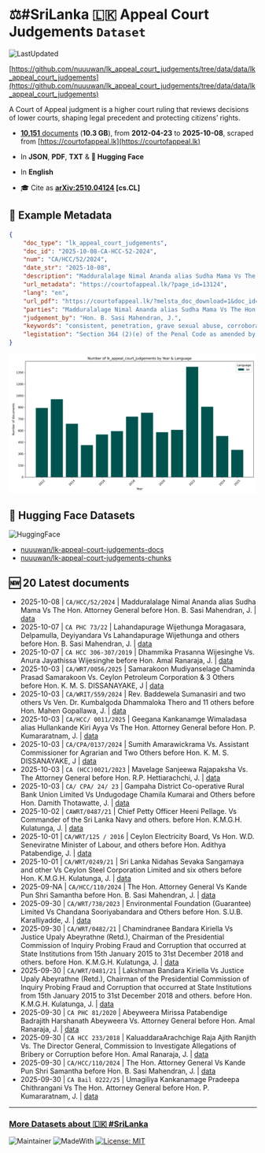 # ⚖️#SriLanka 🇱🇰 Appeal Court Judgements `Dataset`

![LastUpdated](https://img.shields.io/badge/last_updated-2025--10--09_04:41:57-green)

[https://github.com/nuuuwan/lk_appeal_court_judgements/tree/data/data/lk_appeal_court_judgements](https://github.com/nuuuwan/lk_appeal_court_judgements/tree/data/data/lk_appeal_court_judgements)

A Court of Appeal judgment is a higher court ruling that reviews decisions of lower courts, shaping legal precedent and protecting citizens’ rights.

- [**10,151** documents](https://github.com/nuuuwan/lk_appeal_court_judgements/tree/data/data/lk_appeal_court_judgements) (**10.3 GB**), from **2012-04-23** to **2025-10-08**, scraped from [https://courtofappeal.lk](https://courtofappeal.lk)

- In **JSON**, **PDF**, **TXT** & **🤗 Hugging Face**

- In **English**

- 🎓 Cite as **[arXiv:2510.04124](https://arxiv.org/abs/2510.04124) [cs.CL]**

## 📝 Example Metadata

```json
{
    "doc_type": "lk_appeal_court_judgements",
    "doc_id": "2025-10-08-CA-HCC-52-2024",
    "num": "CA/HCC/52/2024",
    "date_str": "2025-10-08",
    "description": "Madduralalage Nimal Ananda alias Sudha Mama Vs The Hon. Attorney General before Hon. B. Sasi Mahendran, J.",
    "url_metadata": "https://courtofappeal.lk/?page_id=13124",
    "lang": "en",
    "url_pdf": "https://courtofappeal.lk/?melsta_doc_download=1&doc_id=3c9e58fd-3897-4e86-a53c-4e22f1db8b89&filename=HCC-52-24-JUDGMENT.pdf.pdf",
    "parties": "Madduralalage Nimal Ananda alias Sudha Mama Vs The Hon. Attorney General",
    "judgement_by": "Hon. B. Sasi Mahendran, J.",
    "keywords": "consistent, penetration, grave sexual abuse, corroboration,",
    "legistation": "Section 364 (2)(e) of the Penal Code as amended by Act No.22 of 1995."
}
```

![Chart](https://raw.githubusercontent.com/nuuuwan/lk_appeal_court_judgements/refs/heads/data/data/lk_appeal_court_judgements/docs_by_year_and_lang.png)

## 🤗 Hugging Face Datasets

![HuggingFace](https://img.shields.io/badge/-HuggingFace-FDEE21?style=for-the-badge&logo=HuggingFace)

- [nuuuwan/lk-appeal-court-judgements-docs](https://huggingface.co/datasets/nuuuwan/lk-appeal-court-judgements-docs)
- [nuuuwan/lk-appeal-court-judgements-chunks](https://huggingface.co/datasets/nuuuwan/lk-appeal-court-judgements-chunks)

## 🆕 20 Latest documents

- 2025-10-08 | `CA/HCC/52/2024` | Madduralalage Nimal Ananda alias Sudha Mama Vs The Hon. Attorney General before Hon. B. Sasi Mahendran, J. | [data](https://github.com/nuuuwan/lk_appeal_court_judgements/tree/data/data/lk_appeal_court_judgements/2020s/2025/2025-10-08-CA-HCC-52-2024)
- 2025-10-07 | `CA PHC 73/22` | Lahandapurage Wijethunga Moragasara, Delpamulla, Deyiyandara Vs Lahandapurage Wijethunga and others before Hon. B. Sasi Mahendran, J. | [data](https://github.com/nuuuwan/lk_appeal_court_judgements/tree/data/data/lk_appeal_court_judgements/2020s/2025/2025-10-07-CA-PHC-73-22)
- 2025-10-07 | `CA HCC 306-307/2019` | Dhammika Prasanna Wijesinghe Vs. Anura Jayathissa Wijesinghe before Hon. Amal Ranaraja, J. | [data](https://github.com/nuuuwan/lk_appeal_court_judgements/tree/data/data/lk_appeal_court_judgements/2020s/2025/2025-10-07-CA-HCC-306-307-2019)
- 2025-10-03 | `CA/WRT/0056/2025` | Samarakoon Mudiyanselage Chaminda Prasad Samarakoon Vs. Ceylon Petroleum Corporation & 3 Others before Hon. K. M. S. DISSANAYAKE, J | [data](https://github.com/nuuuwan/lk_appeal_court_judgements/tree/data/data/lk_appeal_court_judgements/2020s/2025/2025-10-03-CA-WRT-0056-2025)
- 2025-10-03 | `CA/WRIT/559/2024` | Rev. Baddewela Sumanasiri and two others Vs Ven. Dr. Kumbalgoda Dhammaloka Thero and 11 others before Hon. Mahen Gopallawa, J. | [data](https://github.com/nuuuwan/lk_appeal_court_judgements/tree/data/data/lk_appeal_court_judgements/2020s/2025/2025-10-03-CA-WRIT-559-2024)
- 2025-10-03 | `CA/HCC/ 0011/2025` | Geegana Kankanamge Wimaladasa alias Hullankande Kiri Ayya Vs The Hon. Attorney General before Hon. P. Kumararatnam, J. | [data](https://github.com/nuuuwan/lk_appeal_court_judgements/tree/data/data/lk_appeal_court_judgements/2020s/2025/2025-10-03-CA-HCC--0011-2025)
- 2025-10-03 | `CA/CPA/0137/2024` | Sumith Amarawickrama Vs. Assistant Commissioner for Agrarian and Two Others before Hon. K. M. S. DISSANAYAKE, J | [data](https://github.com/nuuuwan/lk_appeal_court_judgements/tree/data/data/lk_appeal_court_judgements/2020s/2025/2025-10-03-CA-CPA-0137-2024)
- 2025-10-03 | `CA (HCC)0021/2023` | Mavelage Sanjeewa Rajapaksha Vs. The Attorney General before Hon. R.P. Hettiarachchi, J. | [data](https://github.com/nuuuwan/lk_appeal_court_judgements/tree/data/data/lk_appeal_court_judgements/2020s/2025/2025-10-03-CA--HCC-0021-2023)
- 2025-10-03 | `CA/ CPA/ 24/ 23` | Gampaha District Co-operative Rural Bank Union Limited Vs Undugodage Chamila Kumarai and Others before Hon. Damith Thotawatte, J. | [data](https://github.com/nuuuwan/lk_appeal_court_judgements/tree/data/data/lk_appeal_court_judgements/2020s/2025/2025-10-03-CA--CPA--24--23)
- 2025-10-02 | `CAWRT/0487/21` | Chief Petty Officer Heeni Pellage. Vs Commander of the Sri Lanka Navy and others. before Hon. K.M.G.H. Kulatunga, J. | [data](https://github.com/nuuuwan/lk_appeal_court_judgements/tree/data/data/lk_appeal_court_judgements/2020s/2025/2025-10-02-CAWRT-0487-21)
- 2025-10-01 | `CA/WRT/125 / 2016` | Ceylon Electricity Board, Vs Hon. W.D. Seneviratne Minister of Labour, and others before Hon. Adithya Patabendige, J. | [data](https://github.com/nuuuwan/lk_appeal_court_judgements/tree/data/data/lk_appeal_court_judgements/2020s/2025/2025-10-01-CA-WRT-125---2016)
- 2025-10-01 | `CA/WRT/0249/21` | Sri Lanka Nidahas Sevaka Sangamaya and other Vs Ceylon Steel Corporation Limited and six others before Hon. K.M.G.H. Kulatunga, J. | [data](https://github.com/nuuuwan/lk_appeal_court_judgements/tree/data/data/lk_appeal_court_judgements/2020s/2025/2025-10-01-CA-WRT-0249-21)
- 2025-09-NA | `CA/HCC/110/2024` | The Hon. Attorney General Vs Kande Pun Shri Samantha before Hon. B. Sasi Mahendran, J. | [data](https://github.com/nuuuwan/lk_appeal_court_judgements/tree/data/data/lk_appeal_court_judgements/2020s/2025/2025-09-NA-CA-HCC-110-2024)
- 2025-09-30 | `CA/WRT/738/2023` | Environmental Foundation (Guarantee) Limited Vs Chandana Sooriyabandara and Others before Hon. S.U.B. Karalliyadde, J. | [data](https://github.com/nuuuwan/lk_appeal_court_judgements/tree/data/data/lk_appeal_court_judgements/2020s/2025/2025-09-30-CA-WRT-738-2023)
- 2025-09-30 | `CA/WRT/0482/21` | Chamindranee Bandara Kiriella Vs Justice Upaly Abeyrathne (Retd.), Chairman of the Presidential Commission of Inquiry Probing Fraud and Corruption that occurred at State Institutions from 15th January 2015 to 31st December 2018 and others. before Hon. K.M.G.H. Kulatunga, J. | [data](https://github.com/nuuuwan/lk_appeal_court_judgements/tree/data/data/lk_appeal_court_judgements/2020s/2025/2025-09-30-CA-WRT-0482-21)
- 2025-09-30 | `CA/WRT/0481/21` | Lakshman Bandara Kiriella Vs Justice Upaly Abeyrathne (Retd.), Chairman of the Presidential Commission of Inquiry Probing Fraud and Corruption that occurred at State Institutions from 15th January 2015 to 31st December 2018 and others. before Hon. K.M.G.H. Kulatunga, J. | [data](https://github.com/nuuuwan/lk_appeal_court_judgements/tree/data/data/lk_appeal_court_judgements/2020s/2025/2025-09-30-CA-WRT-0481-21)
- 2025-09-30 | `CA PHC 81/2020` | Abeyweera Mirissa Patabendige Badrajith Harshanath Abeyweera Vs. Attorney General before Hon. Amal Ranaraja, J. | [data](https://github.com/nuuuwan/lk_appeal_court_judgements/tree/data/data/lk_appeal_court_judgements/2020s/2025/2025-09-30-CA-PHC-81-2020)
- 2025-09-30 | `CA HCC 233/2018` | KaluaddaraArachchige Raja Ajith Ranjith Vs. The Director General, Commission to Investigate Allegations of Bribery or Corruption before Hon. Amal Ranaraja, J. | [data](https://github.com/nuuuwan/lk_appeal_court_judgements/tree/data/data/lk_appeal_court_judgements/2020s/2025/2025-09-30-CA-HCC-233-2018)
- 2025-09-30 | `CA/HCC/110/2024` | The Hon. Attorney General Vs Kande Pun Shri Samantha before Hon. B. Sasi Mahendran, J. | [data](https://github.com/nuuuwan/lk_appeal_court_judgements/tree/data/data/lk_appeal_court_judgements/2020s/2025/2025-09-30-CA-HCC-110-2024)
- 2025-09-30 | `CA Bail 0222/25` | Umagiliya Kankanamage Pradeepa Chithrangani Vs The Hon. Attorney General before Hon. P. Kumararatnam, J. | [data](https://github.com/nuuuwan/lk_appeal_court_judgements/tree/data/data/lk_appeal_court_judgements/2020s/2025/2025-09-30-CA-Bail-0222-25)

---

### [More Datasets about 🇱🇰 #SriLanka](https://github.com/nuuuwan/lk_datasets)

![Maintainer](https://img.shields.io/badge/maintainer-nuuuwan-red)
![MadeWith](https://img.shields.io/badge/made_with-python-blue)
[![License: MIT](https://img.shields.io/badge/License-MIT-yellow.svg)](https://opensource.org/licenses/MIT)

